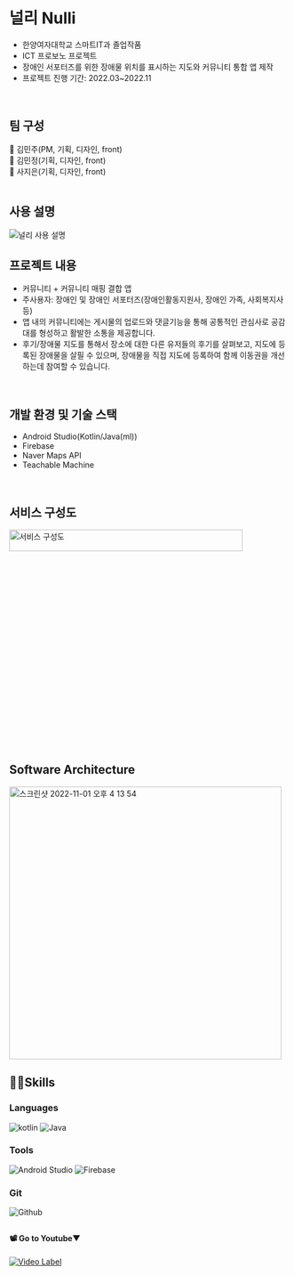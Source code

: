 # 널리 Nulli
- 한양여자대학교 스마트IT과 졸업작품
- ICT 프로보노 프로젝트
- 장애인 서포터즈를 위한 장애물 위치를 표시하는 지도와 커뮤니티 통합 앱 제작
- 프로젝트 진행 기간: 2022.03~2022.11
<br>

## 팀 구성

👻 김민주(PM, 기획, 디자인, front) </br>
👻 김민정(기획, 디자인, front) </br>
👻 사지은(기획, 디자인, front) </br>
<br>

## 사용 설명
![널리 사용 설명](https://user-images.githubusercontent.com/93236668/197759972-7c0eaab4-5438-486c-8cf7-9323fbfb0434.png)

## 프로젝트 내용
   - 커뮤니티 + 커뮤니티 매핑 결합 앱
   - 주사용자: 장애인 및 장애인 서포터즈(장애인활동지원사, 장애인 가족, 사회복지사 등)
   - 앱 내의 커뮤니티에는 게시물의 업로드와 댓글기능을 통해 공통적인 관심사로 공감대를 형성하고 활발한 소통을 제공합니다.
   - 후기/장애물 지도를 통해서 장소에 대한 다른 유저들의 후기를 살펴보고, 지도에 등록된 장애물을 살필 수 있으며, 장애물을 직접 지도에 등록하여 함께 이동권을 개선하는데 참여할 수 있습니다.
<br>

## 개발 환경 및 기술 스택
   - Android Studio(Kotlin/Java(ml))
   - Firebase
   - Naver Maps API
   - Teachable Machine
</br>
   
## 서비스 구성도
<img width="420" alt="서비스 구성도" src="https://user-images.githubusercontent.com/89966742/200540710-2acd6009-c19e-47e5-9e12-980035270dc2.png" width="10%" height="10%"/>

   
## Software Architecture
<img width="490" alt="스크린샷 2022-11-01 오후 4 13 54" src="https://user-images.githubusercontent.com/89966742/200539832-423b2821-cd73-463b-bf68-875bf3e3e3f7.png">
<br>
   
## 💪🏻Skills
### Languages
![kotlin](https://img.shields.io/badge/Kotlin-7F52FF.svg?style=for-the-badge&logo=Kotlin&logoColor=white)
![Java](https://img.shields.io/badge/Java-007396.svg?style=for-the-badge&logo=Java&logoColor=white)

### Tools
![Android Studio](https://img.shields.io/badge/Android%20Studio-3DDC84.svg?style=for-the-badge&logo=Android%20Studio&logoColor=white)
![Firebase](https://img.shields.io/badge/Firebase-FFCA28.svg?style=for-the-badge&logo=Firebase&logoColor=white)

### Git
![Github](https://img.shields.io/badge/Github-181717.svg?style=for-the-badge&logo=Github&logoColor=white)
   </br>

##

#### 📽 Go to Youtube▼ </br>
[![Video Label](http://img.youtube.com/vi/alNGnF2H7no/0.jpg)](https://youtu.be/alNGnF2H7no)
